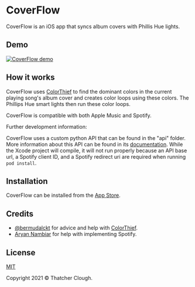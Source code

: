 # CoverFlow
CoverFlow is an iOS app that syncs album covers with Phillis Hue lights.

## Demo
[![CoverFlow demo](http://img.youtube.com/vi/OSRmeijsdT8/0.jpg)](http://www.youtube.com/watch?v=OSRmeijsdT8 "CoverFlow demo")

## How it works
CoverFlow uses [ColorThief](https://github.com/yamoridon/ColorThiefSwift) to find the dominant colors in the current playing song's album cover and creates color loops using these colors. The Phillips Hue smart lights then run these color loops. 

CoverFlow is compatible with both Apple Music and Spotify.

Further development information:

CoverFlow uses a custom python API that can be found in the "api" folder. More information about this API can be found in its [documentation](api/README.md).
While the Xcode project will compile, it will not run properly because an API base url, a Spotify client ID, and a Spotify redirect uri are required when running ``pod install``. 

## Installation
CoverFlow can be installed from the [App Store](https://apps.apple.com/us/app/coverflow/id1537471277).

## Credits
- [@bermudalckt](https://twitter.com/bermudalckt) for advice and help with [ColorThief](https://github.com/yamoridon/ColorThiefSwift).
- [Aryan Nambiar](https://twitter.com/ifisq) for help with implementing Spotify.
## License
[MIT](https://choosealicense.com/licenses/mit/)

Copyright 2021 © Thatcher Clough.
